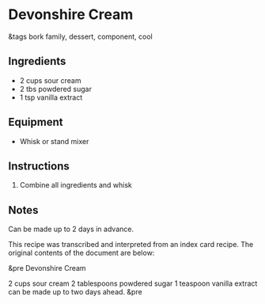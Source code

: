 # Devonshire Cream

&tags bork family, dessert, component, cool

## Ingredients

- 2 cups sour cream
- 2 tbs powdered sugar
- 1 tsp vanilla extract

## Equipment

- Whisk or stand mixer

## Instructions

1. Combine all ingredients and whisk

## Notes

Can be made up to 2 days in advance.

This recipe was transcribed and interpreted from an index card recipe. The original contents of the document are below:

&pre
Devonshire Cream

2 cups sour cream
2 tablespoons powdered sugar
1 teaspoon vanilla extract
  can be made up to two days
  ahead.
&pre